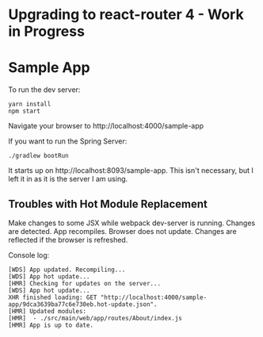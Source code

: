 # Upgrading to react-router 4 - Work in Progress

# Sample App

To run the dev server:

```
yarn install
npm start
```

Navigate your browser to http://localhost:4000/sample-app

If you want to run the Spring Server:

```
./gradlew bootRun
```

It starts up on http://localhost:8093/sample-app. This isn't necessary, but I left it in as it is the server I am using.

## Troubles with Hot Module Replacement

Make changes to some JSX while webpack dev-server is running. Changes are detected. App recompiles. 
Browser does not update. Changes are reflected if the browser is refreshed.

Console log:

```
[WDS] App updated. Recompiling...
[WDS] App hot update...
[HMR] Checking for updates on the server...
[WDS] App hot update...
XHR finished loading: GET "http://localhost:4000/sample-app/9dca3639ba77c6e730eb.hot-update.json".
[HMR] Updated modules:
[HMR]  - ./src/main/web/app/routes/About/index.js
[HMR] App is up to date.
```
